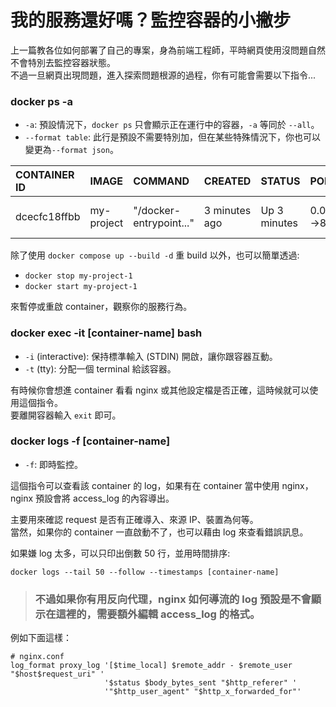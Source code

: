 # 我的服務還好嗎？監控容器的小撇步

上一篇教各位如何部署了自己的專案，身為前端工程師，平時網頁使用沒問題自然不會特別去監控容器狀態。<br>
不過一旦網頁出現問題，進入探索問題根源的過程，你有可能會需要以下指令...

### docker ps -a

- `-a`: 預設情況下，`docker ps` 只會顯示正在運行中的容器，`-a` 等同於 `--all`。
- `--format table`: 此行是預設不需要特別加，但在某些特殊情況下，你也可以變更為`--format json`。

| CONTAINER ID | IMAGE      | COMMAND                 | CREATED       | STATUS       | PORTS                     | NAMES        |
| :----------- | :--------- | :---------------------- | :------------ | :----------- | :------------------------ | :----------- |
| dcecfc18ffbb | my-project | "/docker-entrypoint..." | 3 minutes ago | Up 3 minutes | 0.0.0.0:10000->80/tcp,... | my-project-1 |

除了使用 `docker compose up --build -d` 重 build 以外，也可以簡單透過:

- `docker stop my-project-1`
- `docker start my-project-1`

來暫停或重啟 container，觀察你的服務行為。

### docker exec -it [container-name] bash

- `-i` (interactive): 保持標準輸入 (STDIN) 開啟，讓你跟容器互動。
- `-t` (tty): 分配一個 terminal 給該容器。

有時候你會想進 container 看看 nginx 或其他設定檔是否正確，這時候就可以使用這個指令。<br>
要離開容器輸入 `exit` 即可。

### docker logs -f [container-name]

- `-f`: 即時監控。

這個指令可以查看該 container 的 log，如果有在 container 當中使用 nginx，nginx 預設會將 access_log 的內容導出。<br>

主要用來確認 request 是否有正確導入、來源 IP、裝置為何等。<br>
當然，如果你的 container 一直啟動不了，也可以藉由 log 來查看錯誤訊息。<br>

如果嫌 log 太多，可以只印出倒數 50 行，並用時間排序:

```
docker logs --tail 50 --follow --timestamps [container-name]
```

> ### 不過如果你有用反向代理，nginx 如何導流的 log 預設是不會顯示在這裡的，需要額外編輯 access_log 的格式。

例如下面這樣：<br>

```
# nginx.conf
log_format proxy_log '[$time_local] $remote_addr - $remote_user "$host$request_uri" '
                     '$status $body_bytes_sent "$http_referer" '
                     '"$http_user_agent" "$http_x_forwarded_for"'
```
